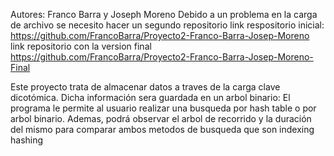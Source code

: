 Autores: Franco Barra y Joseph Moreno 
Debido a un problema en la carga de archivo se necesito hacer un segundo repositorio
link respositorio inicial: https://github.com/FrancoBarra/Proyecto2-Franco-Barra-Josep-Moreno
link repositorio con la version final https://github.com/FrancoBarra/Proyecto2-Franco-Barra-Josep-Moreno-Final

Este proyecto trata de almacenar datos a traves de la carga clave dicotómica. Dicha información sera guardada en un arbol binario:
El programa le permite al usuario realizar una busqueda por hash table o por arbol binario. Ademas, podrá observar el arbol de recorrido y la duración del mismo para comparar ambos metodos de busqueda que son indexing  hashing
